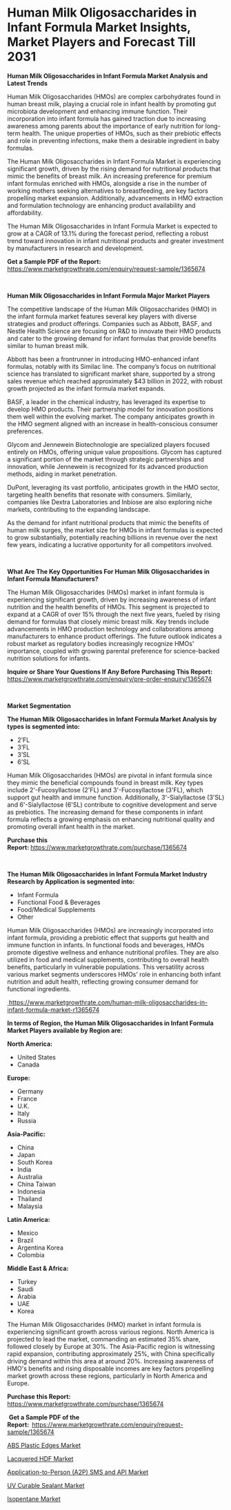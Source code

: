 <p><h1>Human Milk Oligosaccharides in Infant Formula Market Insights, Market Players and Forecast Till 2031</h1></p><p><strong>Human Milk Oligosaccharides in Infant Formula Market Analysis and Latest Trends</strong></p>
<p><p>Human Milk Oligosaccharides (HMOs) are complex carbohydrates found in human breast milk, playing a crucial role in infant health by promoting gut microbiota development and enhancing immune function. Their incorporation into infant formula has gained traction due to increasing awareness among parents about the importance of early nutrition for long-term health. The unique properties of HMOs, such as their prebiotic effects and role in preventing infections, make them a desirable ingredient in baby formulas.</p><p>The Human Milk Oligosaccharides in Infant Formula Market is experiencing significant growth, driven by the rising demand for nutritional products that mimic the benefits of breast milk. An increasing preference for premium infant formulas enriched with HMOs, alongside a rise in the number of working mothers seeking alternatives to breastfeeding, are key factors propelling market expansion. Additionally, advancements in HMO extraction and formulation technology are enhancing product availability and affordability. </p><p>The Human Milk Oligosaccharides in Infant Formula Market is expected to grow at a CAGR of 13.1% during the forecast period, reflecting a robust trend toward innovation in infant nutritional products and greater investment by manufacturers in research and development.</p></p>
<p><strong>Get a Sample PDF of the Report:&nbsp;</strong> <a href="https://www.marketgrowthrate.com/enquiry/request-sample/1365674">https://www.marketgrowthrate.com/enquiry/request-sample/1365674</a></p>
<p>&nbsp;</p>
<p><strong>Human Milk Oligosaccharides in Infant Formula Major Market Players</strong></p>
<p><p>The competitive landscape of the Human Milk Oligosaccharides (HMO) in the infant formula market features several key players with diverse strategies and product offerings. Companies such as Abbott, BASF, and Nestle Health Science are focusing on R&D to innovate their HMO products and cater to the growing demand for infant formulas that provide benefits similar to human breast milk. </p><p>Abbott has been a frontrunner in introducing HMO-enhanced infant formulas, notably with its Similac line. The company’s focus on nutritional science has translated to significant market share, supported by a strong sales revenue which reached approximately $43 billion in 2022, with robust growth projected as the infant formula market expands.</p><p>BASF, a leader in the chemical industry, has leveraged its expertise to develop HMO products. Their partnership model for innovation positions them well within the evolving market. The company anticipates growth in the HMO segment aligned with an increase in health-conscious consumer preferences.</p><p>Glycom and Jennewein Biotechnologie are specialized players focused entirely on HMOs, offering unique value propositions. Glycom has captured a significant portion of the market through strategic partnerships and innovation, while Jennewein is recognized for its advanced production methods, aiding in market penetration.</p><p>DuPont, leveraging its vast portfolio, anticipates growth in the HMO sector, targeting health benefits that resonate with consumers. Similarly, companies like Dextra Laboratories and Inbiose are also exploring niche markets, contributing to the expanding landscape.</p><p>As the demand for infant nutritional products that mimic the benefits of human milk surges, the market size for HMOs in infant formulas is expected to grow substantially, potentially reaching billions in revenue over the next few years, indicating a lucrative opportunity for all competitors involved.</p></p>
<p>&nbsp;</p>
<p><strong>What Are The Key Opportunities For Human Milk Oligosaccharides in Infant Formula Manufacturers?</strong></p>
<p><p>The Human Milk Oligosaccharides (HMOs) market in infant formula is experiencing significant growth, driven by increasing awareness of infant nutrition and the health benefits of HMOs. This segment is projected to expand at a CAGR of over 15% through the next five years, fueled by rising demand for formulas that closely mimic breast milk. Key trends include advancements in HMO production technology and collaborations among manufacturers to enhance product offerings. The future outlook indicates a robust market as regulatory bodies increasingly recognize HMOs' importance, coupled with growing parental preference for science-backed nutrition solutions for infants.</p></p>
<p><strong>Inquire or Share Your Questions If Any Before Purchasing This Report:</strong> <a href="https://www.marketgrowthrate.com/enquiry/pre-order-enquiry/1365674">https://www.marketgrowthrate.com/enquiry/pre-order-enquiry/1365674</a></p>
<p>&nbsp;</p>
<p><strong>Market Segmentation</strong></p>
<p><strong>The Human Milk Oligosaccharides in Infant Formula Market Analysis by types is segmented into:</strong></p>
<p><ul><li>2’FL</li><li>3’FL</li><li>3’SL</li><li>6’SL</li></ul></p>
<p><p>Human Milk Oligosaccharides (HMOs) are pivotal in infant formula since they mimic the beneficial compounds found in breast milk. Key types include 2'-Fucosyllactose (2'FL) and 3'-Fucosyllactose (3'FL), which support gut health and immune function. Additionally, 3'-Sialyllactose (3'SL) and 6'-Sialyllactose (6'SL) contribute to cognitive development and serve as prebiotics. The increasing demand for these components in infant formula reflects a growing emphasis on enhancing nutritional quality and promoting overall infant health in the market.</p></p>
<p><strong>Purchase this Report:&nbsp;</strong><a href="https://www.marketgrowthrate.com/purchase/1365674">https://www.marketgrowthrate.com/purchase/1365674</a></p>
<p>&nbsp;</p>
<p><strong>The Human Milk Oligosaccharides in Infant Formula Market Industry Research by Application is segmented into:</strong></p>
<p><ul><li>Infant Formula</li><li>Functional Food & Beverages</li><li>Food/Medical Supplements</li><li>Other</li></ul></p>
<p><p>Human Milk Oligosaccharides (HMOs) are increasingly incorporated into infant formula, providing a prebiotic effect that supports gut health and immune function in infants. In functional foods and beverages, HMOs promote digestive wellness and enhance nutritional profiles. They are also utilized in food and medical supplements, contributing to overall health benefits, particularly in vulnerable populations. This versatility across various market segments underscores HMOs' role in enhancing both infant nutrition and adult health, reflecting growing consumer demand for functional ingredients.</p></p>
<p><a href="https://www.marketgrowthrate.com/human-milk-oligosaccharides-in-infant-formula-market-r1365674">&nbsp;https://www.marketgrowthrate.com/human-milk-oligosaccharides-in-infant-formula-market-r1365674</a></p>
<p><strong>In terms of Region, the Human Milk Oligosaccharides in Infant Formula Market Players available by Region are:</strong></p>
<p>
    <p> <strong> North America: </strong>
        <ul>
            <li>United States</li>
            <li>Canada</li>
        </ul>
        </p> 
    <p> <strong> Europe: </strong>
        <ul>
            <li>Germany</li>
            <li>France</li>
            <li>U.K.</li>
            <li>Italy</li>
            <li>Russia</li>
        </ul>
        </p> 
    <p> <strong> Asia-Pacific: </strong>
        <ul>
            <li>China</li>
            <li>Japan</li>
            <li>South Korea</li>
            <li>India</li>
            <li>Australia</li>
            <li>China Taiwan</li>
            <li>Indonesia</li>
            <li>Thailand</li>
            <li>Malaysia</li>
        </ul>
        </p> 
    <p> <strong> Latin America: </strong>
        <ul>
            <li>Mexico</li>
            <li>Brazil</li>
            <li>Argentina Korea</li>
            <li>Colombia</li>
        </ul>
        </p> 
    <p> <strong> Middle East & Africa: </strong>
        <ul>
            <li>Turkey</li>
            <li>Saudi</li>
            <li>Arabia</li>
            <li>UAE</li>
            <li>Korea</li>
        </ul>
    </p>
    </p>
<p><p>The Human Milk Oligosaccharides (HMO) market in infant formula is experiencing significant growth across various regions. North America is projected to lead the market, commanding an estimated 35% share, followed closely by Europe at 30%. The Asia-Pacific region is witnessing rapid expansion, contributing approximately 25%, with China specifically driving demand within this area at around 20%. Increasing awareness of HMO's benefits and rising disposable incomes are key factors propelling market growth across these regions, particularly in North America and Europe.</p></p>
<p><strong>Purchase this Report: </strong><a href="https://www.marketgrowthrate.com/purchase/1365674">https://www.marketgrowthrate.com/purchase/1365674</a></p>
<p>&nbsp;<strong>Get a Sample PDF of the Report:&nbsp;&nbsp;</strong><a href="https://www.marketgrowthrate.com/enquiry/request-sample/1365674">https://www.marketgrowthrate.com/enquiry/request-sample/1365674</a></p>
<p><strong></strong></p>
<p><p><a href="https://github.com/Chiragrp22/Market-Research-Report-List-6/blob/main/abs-plastic-edges-market.md">ABS Plastic Edges Market</a></p><p><a href="https://github.com/MarciaRunte/Market-Research-Report-List-1/blob/main/lacquered-hdf-market.md">Lacquered HDF Market</a></p><p><a href="https://medium.com/@marcosoenrt565736664/global-application-to-person-a2p-sms-and-api-market-trends-and-innovations-a-forward-looking-faa3d9a963ef">Application-to-Person (A2P) SMS and API Market</a></p><p><a href="https://issuu.com/reportprime-2/docs/uv-curable-sealant-market-size-2030_c8586223c139fc">UV Curable Sealant Market</a></p><p><a href="https://www.linkedin.com/pulse/isopentane-market-investigation-industry-evolution-forecast-1lnof?trackingId=wg2ZT%2BvYQAuQHVU8OLRHAQ%3D%3D">Isopentane Market</a></p></p>
